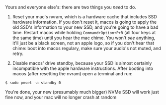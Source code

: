 Yours and everyone else's: there are two things you *need* to do.

1. Reset your mac's nvram, which is a hardware cache that includes SSD hardware information. If you don't reset it, macos is going to apply the old SSD's information to your new SSD, and you're going to have a bad time. Restart macos while holding `Command+Option+P+R` (all four keys at the same time) until you hear the mac chime. You won't _see_ anything, it'll just be a black screen, not an apple logo, so if you don't hear that chime: boot into macos regulary, make sure your audio's not muted, and retry.

2. Disable macos' drive standby, because your SSD is almost certainly incompatible with the apple hardware instructions. After booting into macos (after resetting the nvram) open a terminal and run:

```
$ sudo pmset -a standby 0 
```

You're done, your new (presumably much bigger) NVMe SSD will work just fine now,  and your mac will no longer crash at random